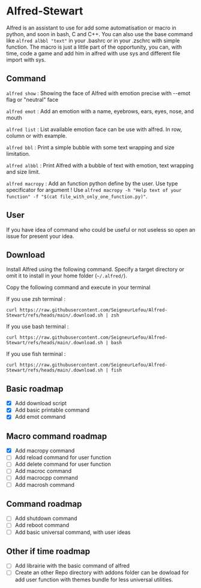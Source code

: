 # Alfred-Stewart

Alfred is an assistant to use for add some automatisation or macro in python, and soon in bash, C and C++. You can also use the base command like `alfred albbl "text"` in your .bashrc or in your .zschrc with simple function. The macro is just a little part of the opportunity, you can, with time, code a game and add him in alfred with use sys and different file import with sys.

## Command

`alfred show` : Showing the face of Alfred with emotion precise with --emot flag or "neutral" face

`alfred emot` : Add an emotion with a name, eyebrows, ears, eyes, nose, and mouth

`alfred list` : List available emotion face can be use with alfred. In row, column or with example.

`alfred bbl` : Print a simple bubble with some text wrapping and size limitation.

`alfred albbl` : Print Alfred with a bubble of text with emotion, text wrapping and size limit.

`alfred macropy` : Add an function python define by the user. Use type specificator for argument ! Use `alfred macropy -h "Help text of your function" -f "$(cat file_with_only_one_function.py)"`.

## User

If you have idea of command who could be useful or not useless so open an issue for present your idea.

## Download

Install Alfred using the following command. Specify a target directory or omit it to install in your home folder (`~/.alfred/`).

Copy the following command and execute in your terminal

If you use zsh terminal :

```
curl https://raw.githubusercontent.com/SeigneurLefou/Alfred-Stewart/refs/heads/main/.download.sh | zsh
```

If you use bash terminal :

```
curl https://raw.githubusercontent.com/SeigneurLefou/Alfred-Stewart/refs/heads/main/.download.sh | bash
```

If you use fish terminal :

```
curl https://raw.githubusercontent.com/SeigneurLefou/Alfred-Stewart/refs/heads/main/.download.sh | fish
```

## Basic roadmap
- [x] Add download script
- [x] Add basic printable command
- [x] Add emot command

## Macro command roadmap
- [x] Add macropy command
- [ ] Add reload command for user function
- [ ] Add delete command for user function
- [ ] Add macroc command
- [ ] Add macrocpp command
- [ ] Add macrosh command

## Command roadmap
- [ ] Add shutdown command
- [ ] Add reboot command
- [ ] Add basic universal command, with user ideas

## Other if time roadmap
- [ ] Add librairie with the basic command of alfred
- [ ] Create an other Repo directory with addons folder can be dowload for add user function with themes bundle for less universal utilities.

